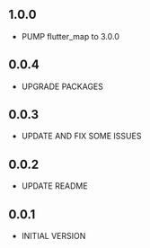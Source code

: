 ## 1.0.0

* PUMP flutter_map to 3.0.0

## 0.0.4

* UPGRADE PACKAGES

## 0.0.3

* UPDATE AND FIX SOME ISSUES

## 0.0.2

* UPDATE README

## 0.0.1

* INITIAL VERSION
